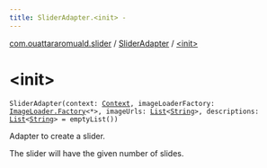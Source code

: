 ```yaml
---
title: SliderAdapter.<init> - 
---
```


[com.ouattararomuald.slider](../index.html) / [SliderAdapter](index.html) / [&lt;init&gt;](./-init-.html)

# &lt;init&gt;

`SliderAdapter(context: `[`Context`](https://developer.android.com/reference/android/content/Context.html)`, imageLoaderFactory: `[`ImageLoader.Factory`](../-image-loader/-factory/index.html)`<*>, imageUrls: `[`List`](https://kotlinlang.org/api/latest/jvm/stdlib/kotlin.collections/-list/index.html)`<`[`String`](https://kotlinlang.org/api/latest/jvm/stdlib/kotlin/-string/index.html)`>, descriptions: `[`List`](https://kotlinlang.org/api/latest/jvm/stdlib/kotlin.collections/-list/index.html)`<`[`String`](https://kotlinlang.org/api/latest/jvm/stdlib/kotlin/-string/index.html)`> = emptyList())`

Adapter to create a slider.

The slider will have the given number of slides.

